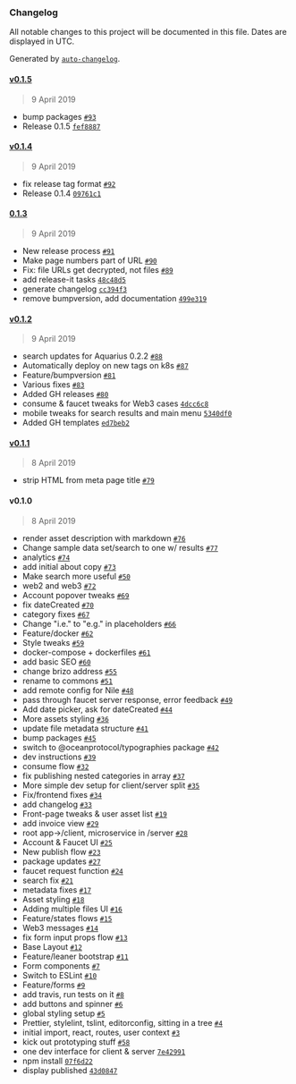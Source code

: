 ### Changelog

All notable changes to this project will be documented in this file. Dates are displayed in UTC.

Generated by [`auto-changelog`](https://github.com/CookPete/auto-changelog).

#### [v0.1.5](https://github.com/oceanprotocol/commons-marketplace/compare/v0.1.4...v0.1.5)

> 9 April 2019

- bump packages [`#93`](https://github.com/oceanprotocol/commons-marketplace/pull/93)
- Release 0.1.5 [`fef8887`](https://github.com/oceanprotocol/commons-marketplace/commit/fef888773ee89860a68f7e5410184440cb7a1426)

#### [v0.1.4](https://github.com/oceanprotocol/commons-marketplace/compare/0.1.3...v0.1.4)

> 9 April 2019

- fix release tag format [`#92`](https://github.com/oceanprotocol/commons-marketplace/pull/92)
- Release 0.1.4 [`09761c1`](https://github.com/oceanprotocol/commons-marketplace/commit/09761c13fae3ccf3169589ca8448aa99ac78d5ca)

#### [0.1.3](https://github.com/oceanprotocol/commons-marketplace/compare/v0.1.2...0.1.3)

> 9 April 2019

- New release process [`#91`](https://github.com/oceanprotocol/commons-marketplace/pull/91)
- Make page numbers part of URL [`#90`](https://github.com/oceanprotocol/commons-marketplace/pull/90)
- Fix: file URLs get decrypted, not files [`#89`](https://github.com/oceanprotocol/commons-marketplace/pull/89)
- add release-it tasks [`48c48d5`](https://github.com/oceanprotocol/commons-marketplace/commit/48c48d530b95ea7aa4998ae2391c1619654c99e1)
- generate changelog [`cc394f3`](https://github.com/oceanprotocol/commons-marketplace/commit/cc394f3ccca7a47c2531764b1758aaaed4469705)
- remove bumpversion, add documentation [`499e319`](https://github.com/oceanprotocol/commons-marketplace/commit/499e31991bbd58fe291dd1c401af0c9a8c29a7d3)

#### [v0.1.2](https://github.com/oceanprotocol/commons-marketplace/compare/v0.1.1...v0.1.2)

> 9 April 2019

- search updates for Aquarius 0.2.2 [`#88`](https://github.com/oceanprotocol/commons-marketplace/pull/88)
- Automatically deploy on new tags on k8s [`#87`](https://github.com/oceanprotocol/commons-marketplace/pull/87)
- Feature/bumpversion [`#81`](https://github.com/oceanprotocol/commons-marketplace/pull/81)
- Various fixes [`#83`](https://github.com/oceanprotocol/commons-marketplace/pull/83)
- Added GH releases [`#80`](https://github.com/oceanprotocol/commons-marketplace/pull/80)
- consume & faucet tweaks for Web3 cases [`4dcc6c8`](https://github.com/oceanprotocol/commons-marketplace/commit/4dcc6c831a015a1cf758218e9109f38b4f310d94)
- mobile tweaks for search results and main menu [`5340df0`](https://github.com/oceanprotocol/commons-marketplace/commit/5340df0993eef5a35526d306f96bd020c0e64422)
- Added GH templates [`ed7beb2`](https://github.com/oceanprotocol/commons-marketplace/commit/ed7beb295bebf6ebceabd656b0fe21abc57fcca3)

#### [v0.1.1](https://github.com/oceanprotocol/commons-marketplace/compare/v0.1.0...v0.1.1)

> 8 April 2019

- strip HTML from meta page title [`#79`](https://github.com/oceanprotocol/commons-marketplace/pull/79)

#### v0.1.0

> 8 April 2019

- render asset description with markdown [`#76`](https://github.com/oceanprotocol/commons-marketplace/pull/76)
- Change sample data set/search to one w/ results [`#77`](https://github.com/oceanprotocol/commons-marketplace/pull/77)
- analytics [`#74`](https://github.com/oceanprotocol/commons-marketplace/pull/74)
- add initial about copy [`#73`](https://github.com/oceanprotocol/commons-marketplace/pull/73)
- Make search more useful [`#50`](https://github.com/oceanprotocol/commons-marketplace/pull/50)
- web2 and web3 [`#72`](https://github.com/oceanprotocol/commons-marketplace/pull/72)
- Account popover tweaks [`#69`](https://github.com/oceanprotocol/commons-marketplace/pull/69)
- fix dateCreated [`#70`](https://github.com/oceanprotocol/commons-marketplace/pull/70)
- category fixes [`#67`](https://github.com/oceanprotocol/commons-marketplace/pull/67)
- Change "i.e." to "e.g." in placeholders [`#66`](https://github.com/oceanprotocol/commons-marketplace/pull/66)
- Feature/docker [`#62`](https://github.com/oceanprotocol/commons-marketplace/pull/62)
- Style tweaks [`#59`](https://github.com/oceanprotocol/commons-marketplace/pull/59)
- docker-compose + dockerfiles [`#61`](https://github.com/oceanprotocol/commons-marketplace/pull/61)
- add basic SEO [`#60`](https://github.com/oceanprotocol/commons-marketplace/pull/60)
- change brizo address [`#55`](https://github.com/oceanprotocol/commons-marketplace/pull/55)
- rename to commons [`#51`](https://github.com/oceanprotocol/commons-marketplace/pull/51)
- add remote config for Nile [`#48`](https://github.com/oceanprotocol/commons-marketplace/pull/48)
- pass through faucet server response, error feedback [`#49`](https://github.com/oceanprotocol/commons-marketplace/pull/49)
- Add date picker, ask for dateCreated [`#44`](https://github.com/oceanprotocol/commons-marketplace/pull/44)
- More assets styling [`#36`](https://github.com/oceanprotocol/commons-marketplace/pull/36)
- update file metadata structure [`#41`](https://github.com/oceanprotocol/commons-marketplace/pull/41)
- bump packages [`#45`](https://github.com/oceanprotocol/commons-marketplace/pull/45)
- switch to @oceanprotocol/typographies package [`#42`](https://github.com/oceanprotocol/commons-marketplace/pull/42)
- dev instructions [`#39`](https://github.com/oceanprotocol/commons-marketplace/pull/39)
- consume flow [`#32`](https://github.com/oceanprotocol/commons-marketplace/pull/32)
- fix publishing nested categories in array [`#37`](https://github.com/oceanprotocol/commons-marketplace/pull/37)
- More simple dev setup for client/server split [`#35`](https://github.com/oceanprotocol/commons-marketplace/pull/35)
- Fix/frontend fixes [`#34`](https://github.com/oceanprotocol/commons-marketplace/pull/34)
- add changelog [`#33`](https://github.com/oceanprotocol/commons-marketplace/pull/33)
- Front-page tweaks & user asset list [`#19`](https://github.com/oceanprotocol/commons-marketplace/pull/19)
- add invoice view [`#29`](https://github.com/oceanprotocol/commons-marketplace/pull/29)
- root app->/client, microservice in /server [`#28`](https://github.com/oceanprotocol/commons-marketplace/pull/28)
- Account & Faucet UI [`#25`](https://github.com/oceanprotocol/commons-marketplace/pull/25)
- New publish flow [`#23`](https://github.com/oceanprotocol/commons-marketplace/pull/23)
- package updates [`#27`](https://github.com/oceanprotocol/commons-marketplace/pull/27)
- faucet request function [`#24`](https://github.com/oceanprotocol/commons-marketplace/pull/24)
- search fix [`#21`](https://github.com/oceanprotocol/commons-marketplace/pull/21)
- metadata fixes [`#17`](https://github.com/oceanprotocol/commons-marketplace/pull/17)
- Asset styling [`#18`](https://github.com/oceanprotocol/commons-marketplace/pull/18)
- Adding multiple files UI [`#16`](https://github.com/oceanprotocol/commons-marketplace/pull/16)
- Feature/states flows [`#15`](https://github.com/oceanprotocol/commons-marketplace/pull/15)
- Web3 messages [`#14`](https://github.com/oceanprotocol/commons-marketplace/pull/14)
- fix form input props flow [`#13`](https://github.com/oceanprotocol/commons-marketplace/pull/13)
- Base Layout [`#12`](https://github.com/oceanprotocol/commons-marketplace/pull/12)
- Feature/leaner bootstrap [`#11`](https://github.com/oceanprotocol/commons-marketplace/pull/11)
- Form components [`#7`](https://github.com/oceanprotocol/commons-marketplace/pull/7)
- Switch to ESLint [`#10`](https://github.com/oceanprotocol/commons-marketplace/pull/10)
- Feature/forms [`#9`](https://github.com/oceanprotocol/commons-marketplace/pull/9)
- add travis, run tests on it [`#8`](https://github.com/oceanprotocol/commons-marketplace/pull/8)
- add buttons and spinner [`#6`](https://github.com/oceanprotocol/commons-marketplace/pull/6)
- global styling setup [`#5`](https://github.com/oceanprotocol/commons-marketplace/pull/5)
- Prettier, stylelint, tslint, editorconfig, sitting in a tree [`#4`](https://github.com/oceanprotocol/commons-marketplace/pull/4)
- initial import, react, routes, user context [`#3`](https://github.com/oceanprotocol/commons-marketplace/pull/3)
- kick out prototyping stuff [`#58`](https://github.com/oceanprotocol/commons-marketplace/issues/58)
- one dev interface for client & server [`7e42991`](https://github.com/oceanprotocol/commons-marketplace/commit/7e42991706f139a34e425dd7c20b28b4f55d77aa)
- npm install [`07f6d22`](https://github.com/oceanprotocol/commons-marketplace/commit/07f6d22a36f0f253f9a6619912489679f62218da)
- display published [`43d0847`](https://github.com/oceanprotocol/commons-marketplace/commit/43d0847d48ccf3f5796f27aae6cd179770c8a8d5)
